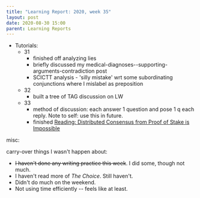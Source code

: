 ```yaml
---
title: "Learning Report: 2020, week 35"
layout: post
date: 2020-08-30 15:00
parent: Learning Reports
---
```


* Tutorials:
  * 31
    * finished off analyzing lies
    * briefly discussed my medical-diagnoses--supporting-arguments-contradiction post
    * SCICTT analysis - 'silly mistake' wrt some subordinating conjunctions where I mislabel as preposition
  * 32
    * built a tree of TAG discussion on LW
  * 33
    * method of discussion: each answer 1 question and pose 1 q each reply. Note to self: use this in future.
    * finished [Reading: Distributed Consensus from Proof of Stake is Impossible](../2020-08-28-reading-distributed-consensus-pos-impossible)

misc:

carry-over things I wasn't happen about:

* ~~I haven't done any writing practice this week~~. I did some, though not much.
* I haven't read more of *The Choice*. Still haven't.
* Didn't do much on the weekend.
* Not using time efficiently -- feels like at least.
